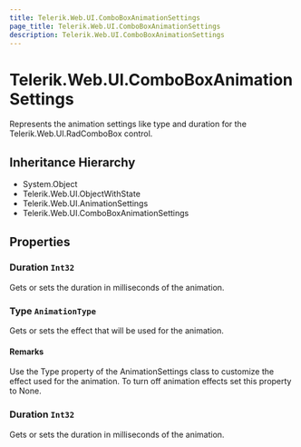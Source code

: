 ```yaml
---
title: Telerik.Web.UI.ComboBoxAnimationSettings
page_title: Telerik.Web.UI.ComboBoxAnimationSettings
description: Telerik.Web.UI.ComboBoxAnimationSettings
---
```


# Telerik.Web.UI.ComboBoxAnimationSettings

Represents the animation settings like type and duration for the Telerik.Web.UI.RadComboBox control.

## Inheritance Hierarchy

* System.Object
* Telerik.Web.UI.ObjectWithState
* Telerik.Web.UI.AnimationSettings
* Telerik.Web.UI.ComboBoxAnimationSettings

## Properties

###  Duration `Int32`

Gets or sets the duration in milliseconds of the animation.

###  Type `AnimationType`

Gets or sets the effect that will be used for the animation.

#### Remarks
Use the Type property of the AnimationSettings
            class to customize the effect used for the animation. To turn off animation effects set
            this property to None.

###  Duration `Int32`

Gets or sets the duration in milliseconds of the animation.

